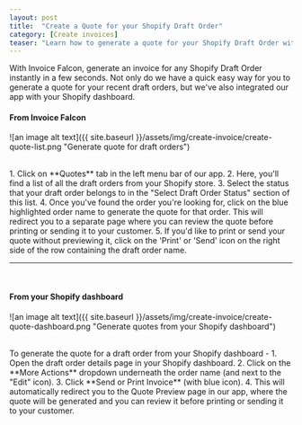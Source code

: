 ```yaml
---
layout: post
title:  "Create a Quote for your Shopify Draft Order"
category: [Create invoices]
teaser: "Learn how to generate a quote for your Shopify Draft Order with Invoice Falcon."
---
```


With Invoice Falcon, generate an invoice for any Shopify Draft Order instantly in a few seconds. Not only do we have a quick easy way for you to generate a quote for your recent draft orders, but we've also integrated our app with your Shopify dashboard.

#### From Invoice Falcon
![an image alt text]({{ site.baseurl }}/assets/img/create-invoice/create-quote-list.png "Generate quote for draft orders")

<br/>
1. Click on **Quotes** tab in the left menu bar of our app.
2. Here, you'll find a list of all the draft orders from your Shopify store.
3. Select the status that your draft order belongs to in the "Select Draft Order Status" section of this list.
4. Once you've found the order you're looking for, click on the blue highlighted order name to generate the quote for that order. This will redirect you to a separate page where you can review the quote before printing or sending it to your customer.
5. If you'd like to print or send your quote without previewing it, click on the 'Print' or 'Send' icon on the right side of the row containing the draft order name.

<br/>
<hr/>
<br/>

#### From your Shopify dashboard
![an image alt text]({{ site.baseurl }}/assets/img/create-invoice/create-quote-dashboard.png "Generate quotes from your Shopify dashboard")

<br/>
To generate the quote for a draft order from your Shopify dashboard -
1. Open the draft order details page in your Shopify dashboard.
2. Click on the **More Actions** dropdown underneath the order name (and next to the "Edit" icon).
3. Click **Send or Print Invoice** (with blue icon).
4. This will automatically redirect you to the Quote Preview page in our app, where the quote will be generated and you can review it before printing or sending it to your customer.
